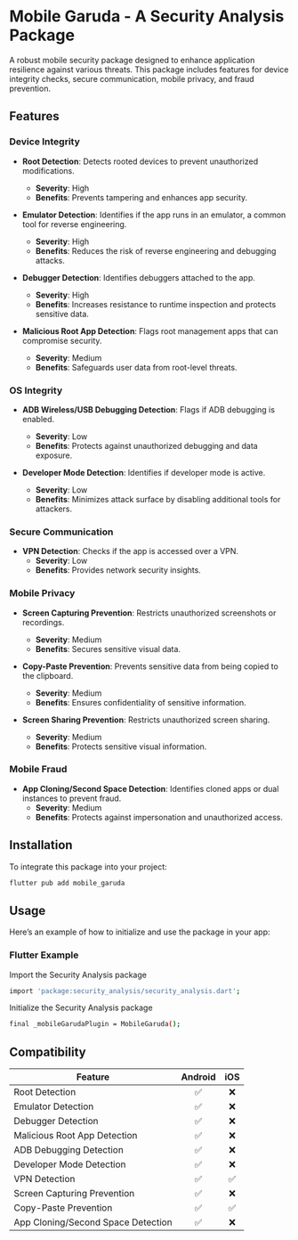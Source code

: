 # Mobile Garuda - A Security Analysis Package

A robust mobile security package designed to enhance application resilience against various threats. This package includes features for device integrity checks, secure communication, mobile privacy, and fraud prevention.

## Features

### Device Integrity
- **Root Detection**: Detects rooted devices to prevent unauthorized modifications.  
  - **Severity**: High  
  - **Benefits**: Prevents tampering and enhances app security.

- **Emulator Detection**: Identifies if the app runs in an emulator, a common tool for reverse engineering.  
  - **Severity**: High  
  - **Benefits**: Reduces the risk of reverse engineering and debugging attacks.

- **Debugger Detection**: Identifies debuggers attached to the app.  
  - **Severity**: High  
  - **Benefits**: Increases resistance to runtime inspection and protects sensitive data.

- **Malicious Root App Detection**: Flags root management apps that can compromise security.  
  - **Severity**: Medium  
  - **Benefits**: Safeguards user data from root-level threats.

### OS Integrity
- **ADB Wireless/USB Debugging Detection**: Flags if ADB debugging is enabled.  
  - **Severity**: Low   
  - **Benefits**: Protects against unauthorized debugging and data exposure.

- **Developer Mode Detection**: Identifies if developer mode is active.  
  - **Severity**: Low   
  - **Benefits**: Minimizes attack surface by disabling additional tools for attackers.

### Secure Communication
- **VPN Detection**: Checks if the app is accessed over a VPN.  
  - **Severity**: Low   
  - **Benefits**: Provides network security insights.

### Mobile Privacy
- **Screen Capturing Prevention**: Restricts unauthorized screenshots or recordings.  
  - **Severity**: Medium  
  - **Benefits**: Secures sensitive visual data.

- **Copy-Paste Prevention**: Prevents sensitive data from being copied to the clipboard.  
  - **Severity**: Medium  
  - **Benefits**: Ensures confidentiality of sensitive information.

- **Screen Sharing Prevention**: Restricts unauthorized screen sharing.  
  - **Severity**: Medium 
  - **Benefits**: Protects sensitive visual information.

### Mobile Fraud
- **App Cloning/Second Space Detection**: Identifies cloned apps or dual instances to prevent fraud.  
  - **Severity**: Medium 
  - **Benefits**: Protects against impersonation and unauthorized access.

## Installation

To integrate this package into your project:

```bash
flutter pub add mobile_garuda
```

## Usage

Here’s an example of how to initialize and use the package in your app:

### Flutter Example

Import the Security Analysis package
```bash
import 'package:security_analysis/security_analysis.dart';
```

Initialize the Security Analysis package
```bash
final _mobileGarudaPlugin = MobileGaruda();
```

## Compatibility

| Feature                             | Android | iOS  | 
| ----------------------------------- | :-----: | :--: | 
| Root Detection                      |   ✅    |   ❌  | 
| Emulator Detection                  |   ✅    |   ❌  | 
| Debugger Detection                  |   ✅    |   ❌  | 
| Malicious Root App Detection        |   ✅    |   ❌  | 
| ADB Debugging Detection             |   ✅    |   ❌  | 
| Developer Mode Detection            |   ✅    |   ❌  | 
| VPN Detection                       |   ✅    |   ✅  | 
| Screen Capturing Prevention         |   ✅    |   ❌  | 
| Copy-Paste Prevention               |   ✅    |   ✅  | 
| App Cloning/Second Space Detection  |   ✅    |   ❌  | 

